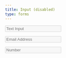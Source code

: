 ```yaml
---
title: Input (disabled)
type: forms
---
```

<p><input disabled type="text" placeholder="Text Input" /></p>
<p><input disabled type="email" placeholder="Email Address" /></p>
<p><input disabled type="number" placeholder="Number" /></p>